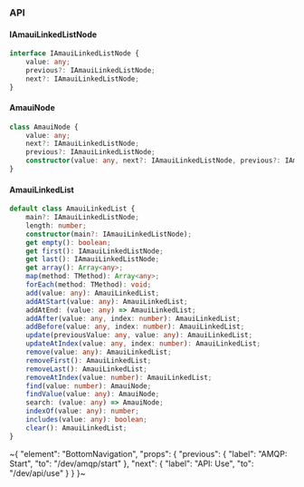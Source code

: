 

### API

#### IAmauiLinkedListNode

```ts
interface IAmauiLinkedListNode {
    value: any;
    previous?: IAmauiLinkedListNode;
    next?: IAmauiLinkedListNode;
}
```

#### AmauiNode

```ts
class AmauiNode {
    value: any;
    next?: IAmauiLinkedListNode;
    previous?: IAmauiLinkedListNode;
    constructor(value: any, next?: IAmauiLinkedListNode, previous?: IAmauiLinkedListNode);
}
```

#### AmauiLinkedList

```ts
default class AmauiLinkedList {
    main?: IAmauiLinkedListNode;
    length: number;
    constructor(main?: IAmauiLinkedListNode);
    get empty(): boolean;
    get first(): IAmauiLinkedListNode;
    get last(): IAmauiLinkedListNode;
    get array(): Array<any>;
    map(method: TMethod): Array<any>;
    forEach(method: TMethod): void;
    add(value: any): AmauiLinkedList;
    addAtStart(value: any): AmauiLinkedList;
    addAtEnd: (value: any) => AmauiLinkedList;
    addAfter(value: any, index: number): AmauiLinkedList;
    addBefore(value: any, index: number): AmauiLinkedList;
    update(previousValue: any, value: any): AmauiLinkedList;
    updateAtIndex(value: any, index: number): AmauiLinkedList;
    remove(value: any): AmauiLinkedList;
    removeFirst(): AmauiLinkedList;
    removeLast(): AmauiLinkedList;
    removeAtIndex(value: number): AmauiLinkedList;
    find(value: number): AmauiNode;
    findValue(value: any): AmauiNode;
    search: (value: any) => AmauiNode;
    indexOf(value: any): number;
    includes(value: any): boolean;
    clear(): AmauiLinkedList;
}
```

~{
  "element": "BottomNavigation",
  "props": {
    "previous": {
      "label": "AMQP: Start",
      "to": "/dev/amqp/start"
    },
    "next": {
      "label": "API: Use",
      "to": "/dev/api/use"
    }
  }
}~
